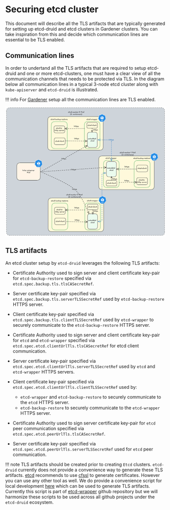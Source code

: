 # Securing etcd cluster

This document will describe all the TLS artifacts that are typically generated for setting up etcd-druid and etcd clusters in Gardener clusters. You can take inspiration from this and decide which communication lines are essential to be TLS enabled.

## Communication lines

In order to undertand all the TLS artifacts that are required to setup etcd-druid and one or more etcd-clusters, one must have a clear view of all the communication channels that needs to be protected via TLS. In the diagram below all communication lines in a typical 3-node etcd cluster along with `kube-apiserver` and `etcd-druid` is illustrated.

!!! info
    For [Gardener](https://github.com/gardener/gardener) setup all the communication lines are TLS enabled. 

<img src="../assets/images/tls-communication-lines.excalidraw.png" alt="communication-lines" style="width:1200px;">

## TLS artifacts

An etcd cluster setup by `etcd-druid` leverages the following TLS artifacts:

* Certificate Authority used to sign server and client certificate key-pair for `etcd-backup-restore` specified via `etcd.spec.backup.tls.tlsCASecretRef`.
* Server certificate key-pair specified via `etcd.spec.backup.tls.serverTLSSecretRef` used by `etcd-backup-restore` HTTPS server.
* Client certificate key-pair specified via `etcd.spec.backup.tls.clientTLSSecretRef` used by `etcd-wrapper` to securely communicate to the `etcd-backup-restore` HTTPS server.
* Certificate Authority used to sign server and client certificate key-pair for `etcd` and `etcd-wrapper` specified via `etcd.spec.etcd.clientUrlTls.tlsCASecretRef` for etcd client communication.
* Server certificate key-pair specified via `etcd.spec.etcd.clientUrlTls.serverTLSSecretRef` used by `etcd` and `etcd-wrapper` HTTPS servers.
* Client certificate key-pair specified via `etcd.spec.etcd.clientUrlTls.clientTLSSecretRef` used by:
  *  `etcd-wrapper` and `etcd-backup-restore` to securely communicate to the `etcd` HTTPS server.
  * `etcd-backup-restore` to securely communicate to the `etcd-wrapper` HTTPS server.

* Certificate Authority used to sign server certificate key-pair for `etcd` peer communication specified via `etcd.spec.etcd.peerUrlTls.tlsCASecretRef`.
* Server certificate key-pair specified via `etcd.spec.etcd.peerUrlTls.serverTLSSecretRef` used for `etcd` peer communication. 

!!! note
    TLS artifacts should be created prior to creating `Etcd` clusters. `etcd-druid` currently does not provide a convenience way to generate these TLS artifacts. [etcd](https://etcd.io/docs/v3.4/op-guide/security/) recommends to use [cfssl](https://github.com/cloudflare/cfssl) to generate certificates. However you can use any other tool as well. We do provide a convenience script for local development [here](https://github.com/gardener/etcd-wrapper/blob/main/hack/local-dev/generate_pki.sh) which can be used to generate TLS artifacts. Currently this script is part of [etcd-wrapper](https://github.com/gardener/etcd-wrapper) github repository but we will harmonize these scripts to be used across all github projects under the `etcd-druid` ecosystem.



